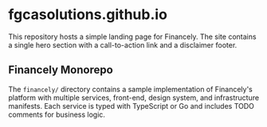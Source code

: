 # fgcasolutions.github.io

This repository hosts a simple landing page for Financely. The site contains a single hero section with a call-to-action link and a disclaimer footer.

## Financely Monorepo

The `financely/` directory contains a sample implementation of Financely's platform with multiple services, front-end, design system, and infrastructure manifests. Each service is typed with TypeScript or Go and includes TODO comments for business logic.
